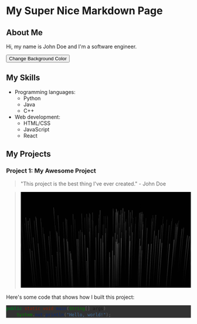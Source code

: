 # My Super Nice Markdown Page



<link rel="stylesheet" type="text/css" href="style.css">



## About Me

Hi, my name is John Doe and I'm a software engineer.


<button onclick="changeBackgroundColor()">Change Background Color</button>


## My Skills

- Programming languages: 
  - Python
  - Java
  - C++
- Web development:
  - HTML/CSS
  - JavaScript
  - React

## My Projects

### Project 1: My Awesome Project

> "This project is the best thing I've ever created." - John Doe

> ![Project screenshot](./images/background.jpeg "Project screenshot")

Here's some code that shows how I built this project:

<div style = "background-color: rgb(50,50,50);">

  
```java
public static void main(String[] args)
    System.out.println("Hello, world!");
```
  
 
</div>
    

<script src="script.js"></script>

